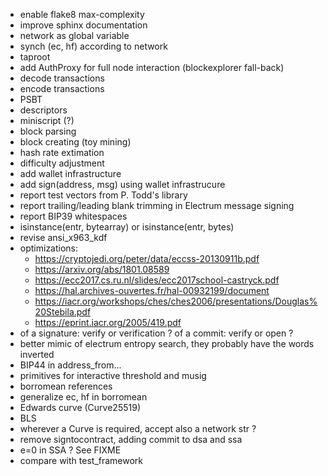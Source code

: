 - enable flake8 max-complexity
- improve sphinx documentation
- network as global variable
- synch (ec, hf) according to network
- taproot
- add AuthProxy for full node interaction (blockexplorer fall-back)
- decode transactions
- encode transactions
- PSBT
- descriptors
- miniscript (?)
- block parsing
- block creating (toy mining)
- hash rate extimation
- difficulty adjustment
- add wallet infrastructure
- add sign(address, msg) using wallet infrastrucure
- report test vectors from P. Todd's library
- report trailing/leading blank trimming in Electrum message signing
- report BIP39 whitespaces
- isinstance(entr, bytearray) or isinstance(entr, bytes)
- revise ansi_x963_kdf
- optimizations:
    - https://cryptojedi.org/peter/data/eccss-20130911b.pdf
    - https://arxiv.org/abs/1801.08589
    - https://ecc2017.cs.ru.nl/slides/ecc2017school-castryck.pdf
    - https://hal.archives-ouvertes.fr/hal-00932199/document
    - https://iacr.org/workshops/ches/ches2006/presentations/Douglas%20Stebila.pdf
    - https://eprint.iacr.org/2005/419.pdf
- of a signature: verify or verification ? of a commit: verify or open ?
- better mimic of electrum entropy search, they probably have the words inverted
- BIP44 in address_from...
- primitives for interactive threshold and musig
- borromean references
- generalize ec, hf in borromean
- Edwards curve (Curve25519)
- BLS
- wherever a Curve is required, accept also a network str ?
- remove signtocontract, adding commit to dsa and ssa
- e=0 in SSA ? See FIXME
- compare with test_framework
